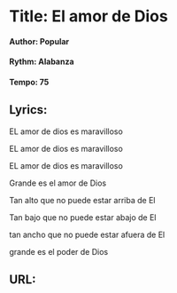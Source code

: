 # Title: El amor de Dios
#### Author: Popular
#### Rythm: Alabanza
#### Tempo: 75
## Lyrics:
EL amor de dios es maravilloso

EL amor de dios es maravilloso

EL amor de dios es maravilloso

Grande es el amor de Dios 

Tan alto que no puede estar arriba de El

Tan bajo que no puede estar abajo de El

tan ancho que no puede estar afuera de El

grande es el poder de Dios

 ## URL: 